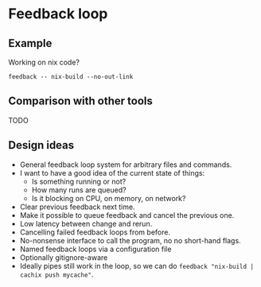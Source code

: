 # Feedback loop

## Example

Working on nix code?

```
feedback -- nix-build --no-out-link
```

## Comparison with other tools

TODO

## Design ideas

* General feedback loop system for arbitrary files and commands.
* I want to have a good idea of the current state of things:
  * Is something running or not?
  * How many runs are queued?
  * Is it blocking on CPU, on memory, on network?
* Clear previous feedback next time.
* Make it possible to queue feedback and cancel the previous one.
* Low latency between change and rerun.
* Cancelling failed feedback loops from before.
* No-nonsense interface to call the program, no no short-hand flags.
* Named feedback loops via a configuration file
* Optionally gitignore-aware
* Ideally pipes still work in the loop, so we can do `feedback "nix-build | cachix push mycache"`.
